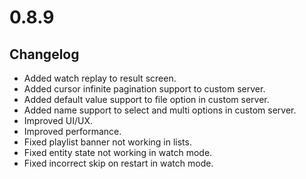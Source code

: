 # 0.8.9

## Changelog

-   Added watch replay to result screen.
-   Added cursor infinite pagination support to custom server.
-   Added default value support to file option in custom server.
-   Added name support to select and multi options in custom server.
-   Improved UI/UX.
-   Improved performance.
-   Fixed playlist banner not working in lists.
-   Fixed entity state not working in watch mode.
-   Fixed incorrect skip on restart in watch mode.
